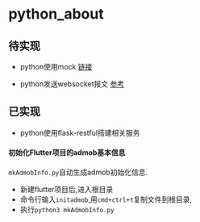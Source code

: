 # python_about

## 待实现
* python使用mock  [链接](https://pypi.org/project/mock/)

* python发送websocket报文  [参考](https://time.geekbang.org/column/article/198704)

## 已实现
* python使用flask-restful搭建相关服务

#### 初始化Flutter项目的admob基本信息
`mkAdmobInfo.py`自动生成admob初始化信息.
* 新建flutter项目后,进入根目录
* 命令行输入`initadmob`,用`cmd+ctrl+t`复制文件到根目录,
* 执行`python3 mkAdmobInfo.py`
